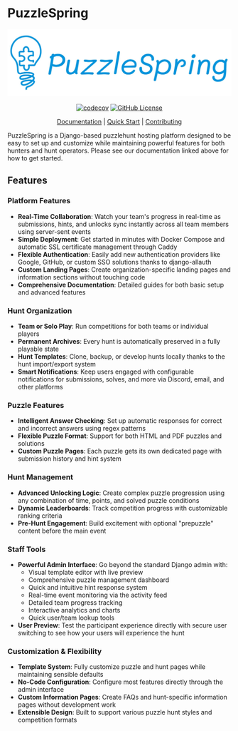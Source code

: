 # PuzzleSpring

<p align="center">
  <img src="website/public/images/puzzlespring-line.jpg" alt="PuzzleSpring" width="600">
</p>

<div align="center">

[![codecov](https://codecov.io/gh/dlareau/puzzlespring/branch/main/graph/badge.svg?token=SR3OTINTUO)](https://codecov.io/gh/dlareau/puzzlespring)
[![GitHub License](https://img.shields.io/github/license/dlareau/puzzlespring)
](https://github.com/puzzlespring/puzzlespring/blob/main/LICENSE)

  <p>
    <a href="https://www.puzzlespring.com/docs">Documentation</a> |
    <a href="https://www.puzzlespring.com/docs/getting-started/quickstart.html">Quick Start</a> |
    <a href="https://www.puzzlespring.com/docs/contributing.html">Contributing</a>
  </p>
</div>

PuzzleSpring is a Django-based puzzlehunt hosting platform designed to be easy to set up and customize while maintaining powerful features for both hunters and hunt operators. Please see our documentation linked above for how to get started.

## Features

### Platform Features
- **Real-Time Collaboration**: Watch your team's progress in real-time as submissions, hints, and unlocks sync instantly across all team members using server-sent events
- **Simple Deployment**: Get started in minutes with Docker Compose and automatic SSL certificate management through Caddy
- **Flexible Authentication**: Easily add new authentication providers like Google, GitHub, or custom SSO solutions thanks to django-allauth
- **Custom Landing Pages**: Create organization-specific landing pages and information sections without touching code
- **Comprehensive Documentation**: Detailed guides for both basic setup and advanced features

### Hunt Organization
- **Team or Solo Play**: Run competitions for both teams or individual players
- **Permanent Archives**: Every hunt is automatically preserved in a fully playable state
- **Hunt Templates**: Clone, backup, or develop hunts locally thanks to the hunt import/export system
- **Smart Notifications**: Keep users engaged with configurable notifications for submissions, solves, and more via Discord, email, and other platforms

### Puzzle Features
- **Intelligent Answer Checking**: Set up automatic responses for correct and incorrect answers using regex patterns
- **Flexible Puzzle Format**: Support for both HTML and PDF puzzles and solutions
- **Custom Puzzle Pages**: Each puzzle gets its own dedicated page with submission history and hint system

### Hunt Management
- **Advanced Unlocking Logic**: Create complex puzzle progression using any combination of time, points, and solved puzzle conditions
- **Dynamic Leaderboards**: Track competition progress with customizable ranking criteria
- **Pre-Hunt Engagement**: Build excitement with optional "prepuzzle" content before the main event

### Staff Tools
- **Powerful Admin Interface**: Go beyond the standard Django admin with:
  - Visual template editor with live preview
  - Comprehensive puzzle management dashboard
  - Quick and intuitive hint response system
  - Real-time event monitoring via the activity feed
  - Detailed team progress tracking
  - Interactive analytics and charts
  - Quick user/team lookup tools
- **User Preview**: Test the participant experience directly with secure user switching to see how your users will experience the hunt

### Customization & Flexibility
- **Template System**: Fully customize puzzle and hunt pages while maintaining sensible defaults
- **No-Code Configuration**: Configure most features directly through the admin interface
- **Custom Information Pages**: Create FAQs and hunt-specific information pages without development work
- **Extensible Design**: Built to support various puzzle hunt styles and competition formats

